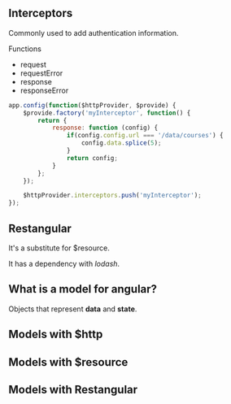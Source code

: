
## Interceptors

Commonly used to add authentication information.

Functions

- request
- requestError
- response
- responseError

```javascript
app.config(function($httpProvider, $provide) {
	$provide.factory('myInterceptor', function() {
		return {
			response: function (config) {
				if(config.config.url === '/data/courses') {
					config.data.splice(5);
				}
				return config;
			}
		};
	});

	$httpProvider.interceptors.push('myInterceptor');
});
```

## Restangular

It's a substitute for $resource.

It has a dependency with *lodash*.


## What is a model for angular?

Objects that represent **data** and **state**.

## Models with $http

## Models with $resource

## Models with Restangular